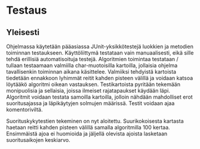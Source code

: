 # Testaus

## Yleisesti
Ohjelmassa käytetään pääasiassa JUnit-yksikkötestejä luokkien ja metodien toiminnan testaukseen. 
Käyttöliittymä testataan vain manuaalisesti, eikä sille tehdä erillisiä automatisoituja testejä.
Algoritmien toimintaa testataan / tullaan testaamaan valmiilla char-muotoisilla kartoilla, jollaisia ohjelma tavallisenkin toiminnan
aikana käsittelee. Valmiiksi tehdyistä kartoista tiedetään ennakkoon lyhimmät reitit kahden pisteen välillä ja voidaan katsoa
löytääkö algoritmi oikean vastauksen. Testikartoista pyritään tekemään monipuolisia ja sellaisia, joissa ilmeiset rajatapaukset
käydään läpi. Algoritmit voidaan testata samoilla kartoilla, jolloin nähdään mahdolliset erot suoritusajassa
ja läpikäytyjen solmujen määrissä. Testit voidaan ajaa komentoriviltä. 

Suorituskykytestien tekeminen on nyt aloitettu. Suurikokoisesta kartasta haetaan reitti kahden pisteen välillä samalla algoritmilla 100 kertaa. Ensimmäistä ajoa ei huomioida ja jäljellä olevista ajoista lasketaan suoritusaikojen keskiarvo.
